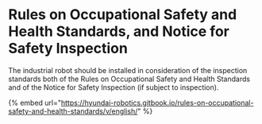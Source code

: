 # Rules on Occupational Safety and Health Standards, and Notice for Safety Inspection

The industrial robot should be installed in consideration of the inspection standards both of the Rules on Occupational Safety and Health Standards and of the Notice for Safety Inspection \(if subject to inspection\).

{% embed url="https://hyundai-robotics.gitbook.io/rules-on-occupational-safety-and-health-standards/v/english/" %}




